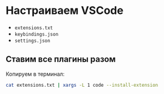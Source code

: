 # Настраиваем VSCode

- `extensions.txt`
- `keybindings.json`
- `settings.json`

## Ставим все плагины разом

Копируем в терминал:

  ```bash
  cat extensions.txt | xargs -L 1 code --install-extension
  ```

